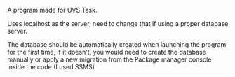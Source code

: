 A program made for UVS Task.

Uses localhost as the server, need to change that if using a proper database server.

The database should be automatically created when launching the program for the first time, if it doesn't, you would need to create the database manually or apply a new migration from the Package manager console inside the code (I used SSMS)


